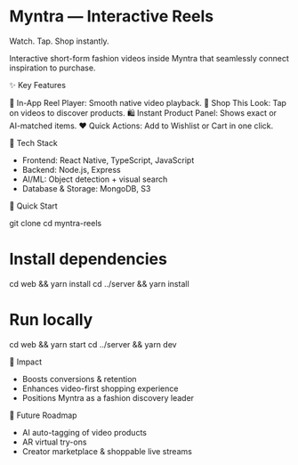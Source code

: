 # Myntra — Interactive Reels

Watch. Tap. Shop instantly.

Interactive short-form fashion videos inside Myntra that seamlessly connect inspiration to purchase.

✨ Key Features

 🎥 In-App Reel Player: Smooth native video playback.
👗 Shop This Look: Tap on videos to discover products.
🛍️ Instant Product Panel: Shows exact or AI-matched items.
❤️ Quick Actions: Add to Wishlist or Cart in one click.


 🧰 Tech Stack

* Frontend: React Native, TypeScript, JavaScript
* Backend: Node.js, Express
* AI/ML: Object detection + visual search
* Database & Storage: MongoDB, S3

🚀 Quick Start

git clone <repo-url>
cd myntra-reels
# Install dependencies
cd web && yarn install
cd ../server && yarn install
# Run locally
cd web && yarn start
cd ../server && yarn dev


🎯 Impact

* Boosts conversions & retention
* Enhances video-first shopping experience
* Positions Myntra as a fashion discovery leader


 🔮 Future Roadmap

* AI auto-tagging of video products
* AR virtual try-ons
* Creator marketplace & shoppable live streams
